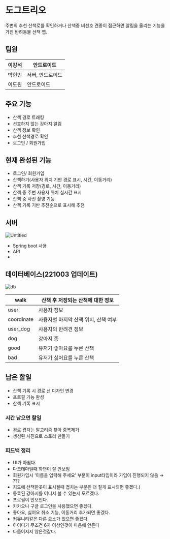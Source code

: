 # 도그트리오
주변의 추천 산책로를 확인하거나 산책중 비선호 견종이 접근하면 알림을 울리는 기능을 가진 반려동물 산책 앱.

## 팀원

| 이강석 | 안드로이드 |
| --- | --- |
| 박현민 | 서버, 안드로이드 |
| 이도원 | 안드로이드 |

## 주요 기능

- 산책 경로 트래킹
- 선호하지 않는 강아지 알림
- 산책 정보 확인
- 추천 산책경로 확인
- 로그인 / 회원가입

## 현재 완성된 기능

- 로그인/ 회원가입
- 산책하기(사용자 위치 기반 경로 표시, 시간, 이동거리)
- 산책 기록 저장(경로, 시간, 이동거리)
- 산책 중 주변 사용자 위치 실시간 표시
- 산책 중 사진 촬영 기능
- 산책 기록 기반 추천순으로  표시해 추천

## 서버

![Untitled](https://user-images.githubusercontent.com/54983139/193743481-d3762456-f786-4eb8-908a-70202afb49cd.png)
- Spring boot 사용
- API
- 

## 데이터베이스(221003 업데이트)

![db](https://user-images.githubusercontent.com/54983139/193743503-a7729231-5d8c-432d-9305-a92d9a63406e.png)

| walk | 산책 후 저장되는 산책에 대한 정보 |
| --- | --- |
| user | 사용자 정보 |
| coordinate | 사용자별 마지막 산책 위치, 산책 여부 |
| user_dog | 사용자의 반려견 정보 |
| dog | 강아지 종 |
| good | 유저가 좋아요를 누른 산책 |
| bad | 유저가 싫어요를 누른 산책 |

## 남은 할일

- 산책 기록 시 경로 선 디자인 변경
- 프로필 기능 완성
- 산책 기록 표시

### 시간 남으면 할일

- 경로 겹치는 알고리즘 찾아 중복제거
- 생성된 사진으로 스토리 만들기

### 피드백 정리

- UI가 아쉽다.
- 다크테마일때 화면이 잘 안보임
- 회원가입시 ‘이름을 입력해 주세요’ 부분이 input타입이라 가입이 진행되지 않음 → ???
- 지도에 산책한곳이 표시될때 겹치는 부분은 더 짙게 표시되면 좋겠다.(
- 등록된 강아지를 어디서 볼 수 있는지 모르겠다.
- 프로필이 안보인다.
- 카카오나 구글 로그인을 사용했으면 좋겠다.
- 좋아요, 싫어요 취소 기능, 이동거리 추가되면 좋겠다.
- 커뮤니티같은 다른 요소가 있으면 좋겠다.
- 아이디가 무조건 6자 이상인것이 마음에 안든다
- 다듬어지지 않은것같다.
